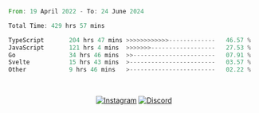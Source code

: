 <!--START_SECTION:waka-->

```rust
From: 19 April 2022 - To: 24 June 2024

Total Time: 429 hrs 57 mins

TypeScript       204 hrs 47 mins >>>>>>>>>>>>-------------   46.57 %
JavaScript       121 hrs 4 mins  >>>>>>>------------------   27.53 %
Go               34 hrs 46 mins  >>-----------------------   07.91 %
Svelte           15 hrs 43 mins  >------------------------   03.57 %
Other            9 hrs 46 mins   >------------------------   02.22 %
```

<!--END_SECTION:waka-->


<!-- &nbsp;<div align="center">
  [![Spotify](https://supakorn-spotify.vercel.app/api/spotify?background_color=0d1117&border_color=ffffff)](https://open.spotify.com/user/314ljfgc3h2e3vrqtbm3tq35t5zq?si=f93b8de147494e3a)  
</div>
-->

&nbsp;<div align="center">
  [![Instagram](https://img.shields.io/badge/Instagram-E4405F?style=for-the-badge&logo=instagram&logoColor=white)](https://www.instagram.com/supakornigm/)
  [![Discord](https://img.shields.io/badge/Discord-7289DA?style=for-the-badge&logo=discord&logoColor=white)](https://discord.com/users/977487166609457172)
</div>


